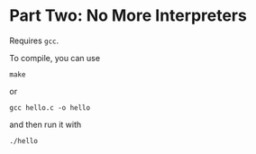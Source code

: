 # Part Two: No More Interpreters
Requires `gcc`.

To compile, you can use
```
make
```
or
```
gcc hello.c -o hello
```
and then run it with
```
./hello
```
